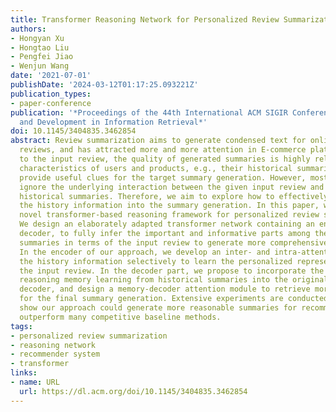 ```yaml
---
title: Transformer Reasoning Network for Personalized Review Summarization
authors:
- Hongyan Xu
- Hongtao Liu
- Pengfei Jiao
- Wenjun Wang
date: '2021-07-01'
publishDate: '2024-03-12T01:17:25.093221Z'
publication_types:
- paper-conference
publication: '*Proceedings of the 44th International ACM SIGIR Conference on Research
  and Development in Information Retrieval*'
doi: 10.1145/3404835.3462854
abstract: Review summarization aims to generate condensed text for online product
  reviews, and has attracted more and more attention in E-commerce platforms. In addition
  to the input review, the quality of generated summaries is highly related to the
  characteristics of users and products, e.g., their historical summaries, which could
  provide useful clues for the target summary generation. However, most previous works
  ignore the underlying interaction between the given input review and the corresponding
  historical summaries. Therefore, we aim to explore how to effectively incorporate
  the history information into the summary generation. In this paper, we propose a
  novel transformer-based reasoning framework for personalized review summarization.
  We design an elaborately adapted transformer network containing an encoder and a
  decoder, to fully infer the important and informative parts among the historical
  summaries in terms of the input review to generate more comprehensive summaries.
  In the encoder of our approach, we develop an inter- and intra-attention to involve
  the history information selectively to learn the personalized representation of
  the input review. In the decoder part, we propose to incorporate the constructed
  reasoning memory learning from historical summaries into the original transformer
  decoder, and design a memory-decoder attention module to retrieve more useful information
  for the final summary generation. Extensive experiments are conducted and the results
  show our approach could generate more reasonable summaries for recommendation, and
  outperform many competitive baseline methods.
tags:
- personalized review summarization
- reasoning network
- recommender system
- transformer
links:
- name: URL
  url: https://dl.acm.org/doi/10.1145/3404835.3462854
---
```

